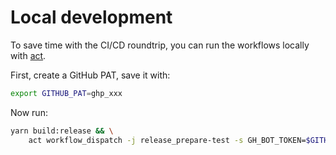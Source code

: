 # Local development

To save time with the CI/CD roundtrip, you can run the workflows locally with
[act](https://github.com/nektos/act).

First, create a GitHub PAT, save it with:

```bash
export GITHUB_PAT=ghp_xxx
```

Now run:

```bash
yarn build:release && \
    act workflow_dispatch -j release_prepare-test -s GH_BOT_TOKEN=$GITHUB_PAT
```
